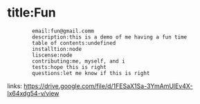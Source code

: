 # title:Fun
            email:fun@gmail.comm
            description:this is a demo of me having a fun time 
            table of contents:undefined
            installtion:node
            liscense:node
            contributing:me, myself, and i
            tests:hope this is right
            questions:let me know if this is right





links: https://drive.google.com/file/d/1FESaX1Sa-3YmAmUlEv4X-lx64xdg54-v/view